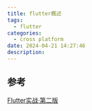 ```yaml
---
title: flutter概述
tags:
  - flutter
categories:
  - cross platform
date: 2024-04-21 14:27:46
description:
---
```


 <!-- more -->

## 参考

[Flutter实战·第二版](https://book.flutterchina.club/#第二版变化)

